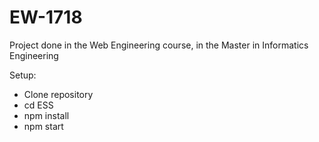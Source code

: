 # EW-1718
Project done in the Web Engineering course, in the Master in Informatics Engineering

Setup:
- Clone repository
- cd ESS
- npm install
- npm start
